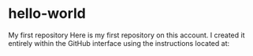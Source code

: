 # hello-world
My first repository
Here is my first repository on this account. I created it entirely within the GitHub interface using the instructions located at:
